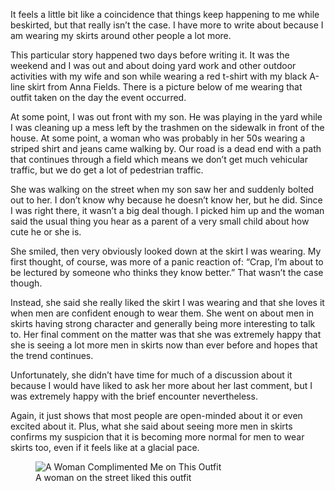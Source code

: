 It feels a little bit like a coincidence that things keep happening to me while beskirted, but that really isn’t the case. I have more to write about because I am wearing my skirts around other people a lot more.

This particular story happened two days before writing it. It was the weekend and I was out and about doing yard work and other outdoor activities with my wife and son while wearing a red t-shirt with my black A-line skirt from Anna Fields. There is a picture below of me wearing that outfit taken on the day the event occurred.

At some point, I was out front with my son. He was playing in the yard while I was cleaning up a mess left by the trashmen on the sidewalk in front of the house. At some point, a woman who was probably in her 50s wearing a striped shirt and jeans came walking by. Our road is a dead end with a path that continues through a field which means we don’t get much vehicular traffic, but we do get a lot of pedestrian traffic.

She was walking on the street when my son saw her and suddenly bolted out to her. I don’t know why because he doesn’t know her, but he did. Since I was right there, it wasn’t a big deal though. I picked him up and the woman said the usual thing you hear as a parent of a very small child about how cute he or she is.

She smiled, then very obviously looked down at the skirt I was wearing. My first thought, of course, was more of a panic reaction of: “Crap, I’m about to be lectured by someone who thinks they know better.” That wasn’t the case though.

Instead, she said she really liked the skirt I was wearing and that she loves it when men are confident enough to wear them. She went on about men in skirts having strong character and generally being more interesting to talk to. Her final comment on the matter was that she was extremely happy that she is seeing a lot more men in skirts now than ever before and hopes that the trend continues.

Unfortunately, she didn’t have time for much of a discussion about it because I would have liked to ask her more about her last comment, but I was extremely happy with the brief encounter nevertheless.

Again, it just shows that most people are open-minded about it or even excited about it. Plus, what she said about seeing more men in skirts confirms my suspicion that it is becoming more normal for men to wear skirts too, even if it feels like at a glacial pace.

<figure><img loading="lazy" decoding="async" src="img_2068.jpg" alt="A Woman Complimented Me on This Outfit"><figcaption>A woman on the street liked this outfit</figcaption></figure>
